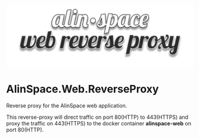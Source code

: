![Thumbnail](./assets/thumbnail.png)

# AlinSpace.Web.ReverseProxy
Reverse proxy for the AlinSpace web application.

This reverse-proxy will direct traffic on port 80(HTTP) to 443(HTTPS) and proxy the traffic on 443(HTTPS) to the docker container **alinspace-web** on port 80(HTTP).
